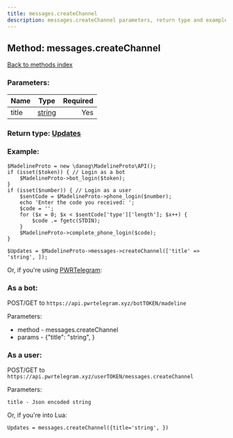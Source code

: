 ```yaml
---
title: messages.createChannel
description: messages.createChannel parameters, return type and example
---
```

## Method: messages.createChannel  
[Back to methods index](index.md)


### Parameters:

| Name     |    Type       | Required |
|----------|:-------------:|---------:|
|title|[string](../types/string.md) | Yes|


### Return type: [Updates](../types/Updates.md)

### Example:


```
$MadelineProto = new \danog\MadelineProto\API();
if (isset($token)) { // Login as a bot
    $MadelineProto->bot_login($token);
}
if (isset($number)) { // Login as a user
    $sentCode = $MadelineProto->phone_login($number);
    echo 'Enter the code you received: ';
    $code = '';
    for ($x = 0; $x < $sentCode['type']['length']; $x++) {
        $code .= fgetc(STDIN);
    }
    $MadelineProto->complete_phone_login($code);
}

$Updates = $MadelineProto->messages->createChannel(['title' => 'string', ]);
```

Or, if you're using [PWRTelegram](https://pwrtelegram.xyz):

### As a bot:

POST/GET to `https://api.pwrtelegram.xyz/botTOKEN/madeline`

Parameters:

* method - messages.createChannel
* params - {"title": "string", }



### As a user:

POST/GET to `https://api.pwrtelegram.xyz/userTOKEN/messages.createChannel`

Parameters:

```
title - Json encoded string

```

Or, if you're into Lua:

```
Updates = messages.createChannel({title='string', })
```


